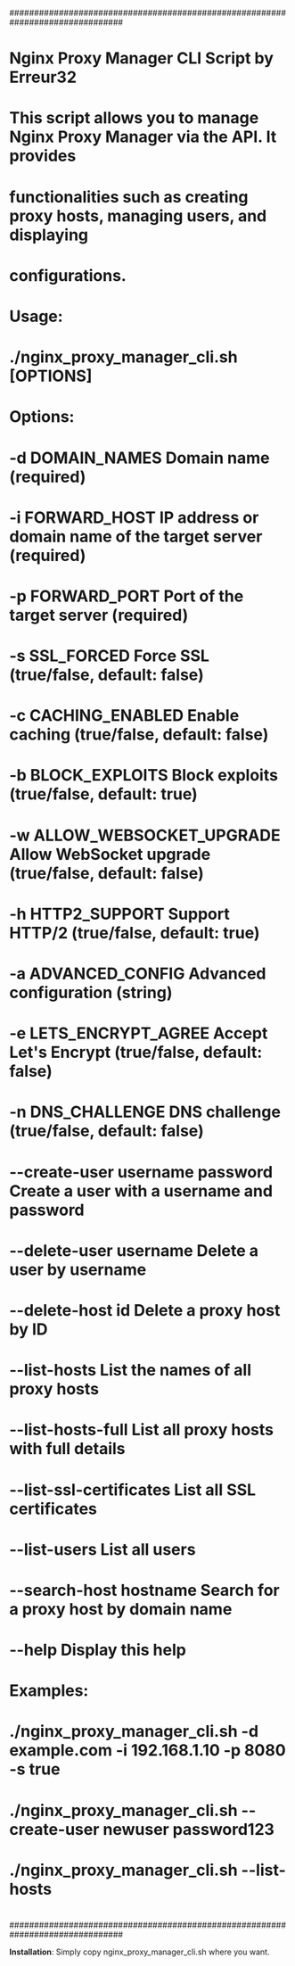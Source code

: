 
###############################################################################
# Nginx Proxy Manager CLI Script by Erreur32
#
# This script allows you to manage Nginx Proxy Manager via the API. It provides
# functionalities such as creating proxy hosts, managing users, and displaying
# configurations.
#
# Usage:
#   ./nginx_proxy_manager_cli.sh [OPTIONS]
#
# Options:
#   -d DOMAIN_NAMES                  Domain name (required)
#   -i FORWARD_HOST                  IP address or domain name of the target server (required)
#   -p FORWARD_PORT                  Port of the target server (required)
#   -s SSL_FORCED                    Force SSL (true/false, default: false)
#   -c CACHING_ENABLED               Enable caching (true/false, default: false)
#   -b BLOCK_EXPLOITS                Block exploits (true/false, default: true)
#   -w ALLOW_WEBSOCKET_UPGRADE       Allow WebSocket upgrade (true/false, default: false)
#   -h HTTP2_SUPPORT                 Support HTTP/2 (true/false, default: true)
#   -a ADVANCED_CONFIG               Advanced configuration (string)
#   -e LETS_ENCRYPT_AGREE            Accept Let's Encrypt (true/false, default: false)
#   -n DNS_CHALLENGE                 DNS challenge (true/false, default: false)
#   --create-user username password  Create a user with a username and password
#   --delete-user username           Delete a user by username
#   --delete-host id                 Delete a proxy host by ID
#   --list-hosts                     List the names of all proxy hosts
#   --list-hosts-full                List all proxy hosts with full details
#   --list-ssl-certificates          List all SSL certificates
#   --list-users                     List all users
#   --search-host hostname           Search for a proxy host by domain name
#   --help                           Display this help
#
# Examples:
#   ./nginx_proxy_manager_cli.sh -d example.com -i 192.168.1.10 -p 8080 -s true
#   ./nginx_proxy_manager_cli.sh --create-user newuser password123
#   ./nginx_proxy_manager_cli.sh --list-hosts
#
###############################################################################


**Installation**:  Simply copy nginx_proxy_manager_cli.sh where you want.
